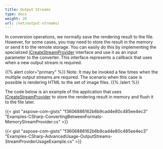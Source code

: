```yaml
---
title: Output Streams
type: docs
weight: 20
url: /net/output-streams/
---
```


In conversion operations, we normally save the rendering result to the file. However, for some cases, you may need to store the result in the memory or send it to the remote storage. You can easily do this by implementing the specialized [ICreateStreamProvider](https://apireference.aspose.com/net/html/aspose.html.io/icreatestreamprovider) interface and use it as an input parameter to the converter. This interface represents a callback that uses when a new output stream is required.

{{% alert color="primary" %}} 
Note: It may be invoked a few times when the multiple output streams are required. The scenario when this case is possible is rendering HTML to the set of image files.
{{% /alert %}} 

The code below is an example of the application that uses [ICreateStreamProvider](https://apireference.aspose.com/net/html/aspose.html.io/icreatestreamprovider) to store the rendering result in memory and flush it to the file later.

{{< gist "aspose-com-gists" "f3606888162b6b9cad4e80c485ee4ec3" "Examples-CSharp-ConvertingBetweenFormats-MemoryStreamProvider.cs" >}}

{{< gist "aspose-com-gists" "f3606888162b6b9cad4e80c485ee4ec3" "Examples-CSharp-AdvancedUsage-OutputStreams-StreamProviderUsageExample.cs" >}}